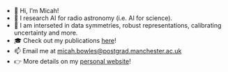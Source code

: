 - 👋 Hi, I’m Micah!
- 🤔 I research AI for radio astronomy (i.e. AI for science).
- 🌱 I am interseted in data symmetries, robust representations, calibrating uncertainty and more.
- :mortar_board: Check out my publications [here](https://scholar.google.com/citations?user=Q7ziv7YAAAAJ)!
- 📫 Email me at micah.bowles@postgrad.manchester.ac.uk
- 👉 More details on my [personal website](https://mb010.github.io/)!

<!---
mb010/mb010 is a ✨ special ✨ repository because its `README.md` (this file) appears on your GitHub profile.
You can click the Preview link to take a look at your changes.
--->
